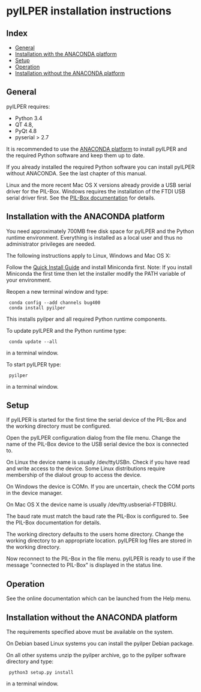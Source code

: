 ﻿pyILPER installation instructions
=================================

Index
-----

* [General](#general)
* [Installation with the ANACONDA platform](#installation-with-the-anaconda-platform)
* [Setup](#setup)
* [Operation](#operation)
* [Installation without the ANACONDA platform](#installation-without-the-anaconda-platform)

General
-------

pyILPER requires:

* Python 3.4 
* QT 4.8, 
* PyQt 4.8 
* pyserial > 2.7 

It is recommended to use the [ANACONDA platform](https://www.continuum.io) 
to install pyILPER and the required Python software and keep them up to date.

If you already installed the required Python software you can install pyILPER without
ANACONDA. See the last chapter of this manual.

Linux and the more recent Mac OS X versions already provide a USB serial driver for the
PIL-Box. Windows requires the installation of the FTDI USB serial driver first.
See the [PIL-Box documentation](http://www.jeffcalc.hp41.eu/hpil/) for details.


Installation with the ANACONDA platform
---------------------------------------

You need approximately 700MB free disk space for pyILPER and the Python 
runtime environment. Everything is installed as a local user and thus no 
administrator privileges are needed. 

The following instructions apply to Linux, Windows and Mac OS X:

Follow the [Quick Install Guide](http://conda.pydata.org/docs/install/quick.html)
and install Miniconda first. Note: If you install Miniconda the first time
then let the installer modify the PATH variable of your environment.

Reopen a new terminal window and type:

     conda config --add channels bug400
     conda install pyilper

This installs pyilper and all required Python runtime components. 

To update pyILPER and the Python runtime type:

     conda update --all

in a terminal window.

To start pyILPER type:

     pyilper

in a terminal window.


Setup
-----

If pyILPER is started for the first time the serial device of the PIL-Box
and the working directory must be configured.

Open the pyILPER configuration dialog from the file menu. Change the
name of the PIL-Box device to the USB serial device the box is
connected to.

On Linux the device name is usually /dev/ttyUSBn. Check if you have read and
write access to the device. Some Linux distributions require membership of
the dialout group to access the device.

On Windows the device is COMn. If you are uncertain, check the COM ports
in the device manager.

On Mac OS X the device name is usually /dev/tty.usbserial-FTDBIRU.

The baud rate must match the baud rate the PIL-Box is configured to. See
the PIL-Box documentation for details.

The working directory defaults to the users home directory. Change the working
directory to an appropriate location. pyILPER log files are stored in the
working directory.

Now reconnect to the PIL-Box in the file menu. pyILPER is ready to use 
if the message "connected to PIL-Box" is displayed in the status line. 


Operation
---------

See the online documentation which can be launched from the Help menu.


Installation without the ANACONDA platform
------------------------------------------

The requirements specified above must be available on the system.

On Debian based Linux systems you can install the pyilper Debian package.

On all other systems unzip the pyilper archive, go to the pyilper software
directory and type:

     python3 setup.py install

in a terminal window.
